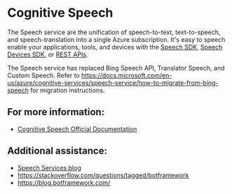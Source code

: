 # Cognitive Speech

The Speech service are the unification of speech-to-text, text-to-speech, and speech-translation into a single Azure subscription. It's easy to speech enable your applications, tools, and devices with the [Speech SDK](https://docs.microsoft.com/en-us/azure/cognitive-services/speech-service/speech-sdk), [Speech Devices SDK](https://docs.microsoft.com/en-us/azure/cognitive-services/Speech-Service/speech-devices-sdk-android-quickstart), or [REST APIs](https://docs.microsoft.com/en-us/azure/cognitive-services/speech-service/overview#reference-docs).

The Speech service has replaced Bing Speech API, Translator Speech, and Custom Speech. Refer to https://docs.microsoft.com/en-us/azure/cognitive-services/speech-service/how-to-migrate-from-bing-speech for migration instructions.

## For more information:

- [Cognitive Speech Official Documentation](https://docs.microsoft.com/en-us/azure/cognitive-services/speech-service/overview)


## Additional assistance:

- [Speech Services blog](https://azure.microsoft.com/en-us/blog/tag/speech-service/)
- https://stackoverflow.com/questions/tagged/botframework
- https://blog.botframework.com/

